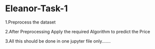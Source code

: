 # Eleanor-Task-1

1.Preprocess the dataset

2.After Preprocessing Apply the required Algorithm to predict the Price

3.All this should be done in one jupyter file only.......
